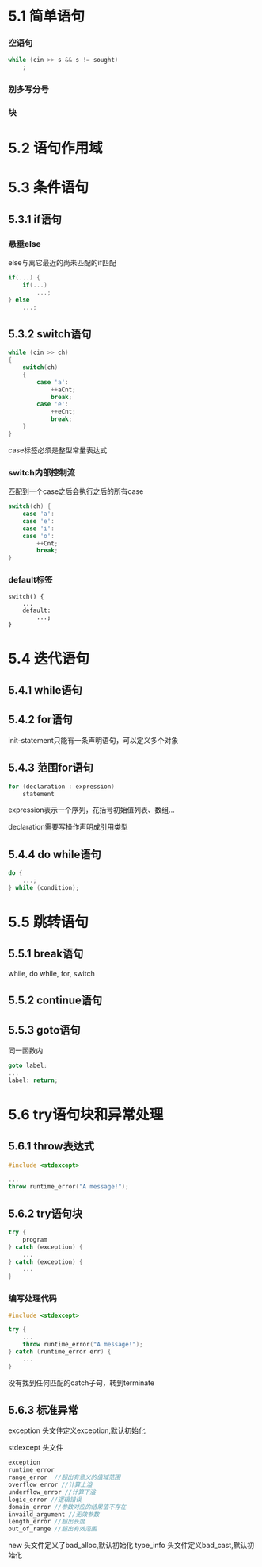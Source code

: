 # 5.1 简单语句
### 空语句
```c++
while (cin >> s && s != sought)
    ;
```
### 别多写分号
### 块

# 5.2 语句作用域

# 5.3 条件语句
## 5.3.1 if语句
### 悬垂else
else与离它最近的尚未匹配的if匹配

```c++
if(...) {
    if(...)
        ...;
} else
    ...;
```
## 5.3.2 switch语句
```c++
while (cin >> ch)
{
    switch(ch) 
    {
        case 'a':
            ++aCnt;
            break;
        case 'e':
            ++eCnt;
            break;
    }
}
```

case标签必须是整型常量表达式

### switch内部控制流
匹配到一个case之后会执行之后的所有case
```c++
switch(ch) {
    case 'a':
    case 'e':
    case 'i':
    case 'o':
        ++Cnt;
        break;
}
```

### default标签
```
switch() {
    ...
    default:
        ...;
}
```

# 5.4 迭代语句
## 5.4.1 while语句

## 5.4.2 for语句
init-statement只能有一条声明语句，可以定义多个对象

## 5.4.3 范围for语句
```c++
for (declaration : expression)
    statement
```
expression表示一个序列，花括号初始值列表、数组...

declaration需要写操作声明成引用类型

## 5.4.4 do while语句
```c++
do {
    ...;
} while (condition);
```

# 5.5 跳转语句
## 5.5.1 break语句
while, do while, for, switch

## 5.5.2 continue语句
## 5.5.3 goto语句
同一函数内
```c++
goto label;
...
label: return;
```

# 5.6 try语句块和异常处理
## 5.6.1 throw表达式
```c++
#include <stdexcept>

...
throw runtime_error("A message!");
```

## 5.6.2 try语句块
```c++
try {
    program
} catch (exception) {
    ...
} catch (exception) {
    ...
}
```
### 编写处理代码
```c++
#include <stdexcept>

try {
    ...
    throw runtime_error("A message!");
} catch (runtime_error err) {
    ...
}
```
没有找到任何匹配的catch子句，转到terminate

## 5.6.3 标准异常
exception 头文件定义exception,默认初始化

stdexcept 头文件

```c++
exception
runtime_error
range_error  //超出有意义的值域范围
overflow_error //计算上溢
underflow_error //计算下溢
logic_error //逻辑错误
domain_error //参数对应的结果值不存在
invaild_argument //无效参数
length_error //超出长度
out_of_range //超出有效范围
```

new 头文件定义了bad_alloc,默认初始化
type_info 头文件定义bad_cast,默认初始化